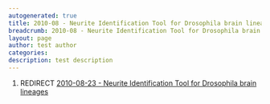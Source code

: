 ```yaml
---
autogenerated: true
title: 2010-08 - Neurite Identification Tool for Drosophila brain lineages
breadcrumb: 2010-08 - Neurite Identification Tool for Drosophila brain lineages
layout: page
author: test author
categories: 
description: test description
---
```


1.  REDIRECT [2010-08-23 - Neurite Identification Tool for Drosophila brain lineages](2010-08-23_-_Neurite_Identification_Tool_for_Drosophila_brain_lineages "wikilink")

